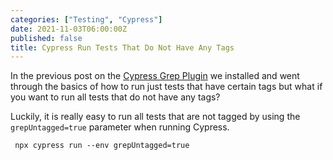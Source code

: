 ```yaml
---
categories: ["Testing", "Cypress"]
date: 2021-11-03T06:00:00Z
published: false
title: Cypress Run Tests That Do Not Have Any Tags
---
```


In the previous post on the [Cypress Grep Plugin](/cypress-grep) we installed and went through the basics of how to run just tests that have certain tags but what if you want to run all tests that do not have any tags?

<!--more-->

Luckily, it is really easy to run all tests that are not tagged by using the `grepUntagged=true` parameter when running Cypress.

```shell
 npx cypress run --env grepUntagged=true
```
